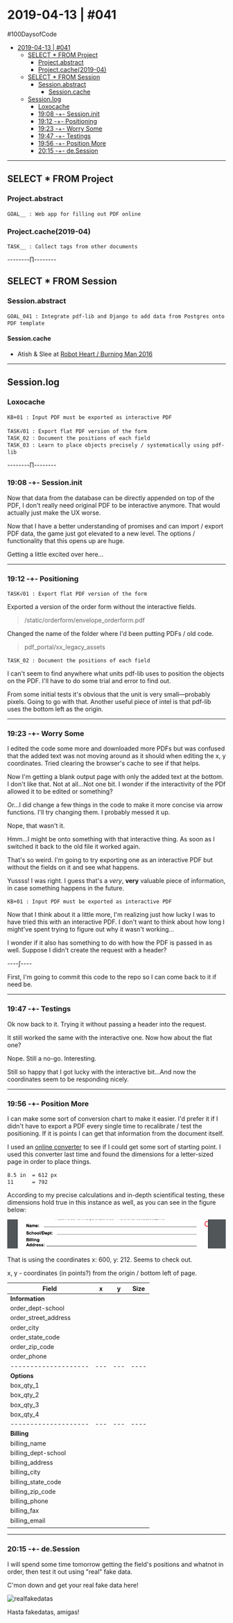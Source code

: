 # 2019-04-13 | #041

\#100DaysofCode

- [2019-04-13 | #041](#2019-04-13--041)
  - [SELECT * FROM Project](#select--from-project)
    - [Project.abstract](#projectabstract)
    - [Project.cache(2019-04)](#projectcache2019-04)
  - [SELECT * FROM Session](#select--from-session)
    - [Session.abstract](#sessionabstract)
      - [Session.cache](#sessioncache)
  - [Session.log](#sessionlog)
    - [Loxocache](#loxocache)
    - [19:08 -+- Session.init](#1908----sessioninit)
    - [19:12 -+- Positioning](#1912----positioning)
    - [19:23 -+- Worry Some](#1923----worry-some)
    - [19:47 -+- Testings](#1947----testings)
    - [19:56 -+- Position More](#1956----position-more)
    - [20:15 -+- de.Session](#2015----desession)

---

## SELECT * FROM Project

### Project.abstract

    GOAL__ : Web app for filling out PDF online  

### Project.cache(2019-04)

    TASK__ : Collect tags from other documents  

--------∏--------

## SELECT * FROM Session

### Session.abstract

    GOAL_041 : Integrate pdf-lib and Django to add data from Postgres onto PDF template  

#### Session.cache

- Atish & Slee at [Robot Heart / Burning Man 2016](https://youtu.be/HdYHJr7OcUA)

---

## Session.log

### Loxocache

    KB+01 : Input PDF must be exported as interactive PDF  

    TASK√01 : Export flat PDF version of the form  
    TASK_02 : Document the positions of each field  
    TASK_03 : Learn to place objects precisely / systematically using pdf-lib  

--------∏--------

### 19:08 -+- Session.init

Now that data from the database can be directly appended on top of the PDF, I don't really need original PDF to be interactive anymore. That would actually just make the UX worse.

Now that I have a better understanding of promises and can import / export PDF data, the game just got elevated to a new level. The options / functionality that this opens up are huge.

Getting a little excited over here...

---

### 19:12 -+- Positioning

    TASK√01 : Export flat PDF version of the form  

Exported a version of the order form without the interactive fields.

> /static/orderform/envelope_orderform.pdf

Changed the name of the folder where I'd been putting PDFs / old code.

> pdf_portal/xx_legacy_assets

    TASK_02 : Document the positions of each field  

I can't seem to find anywhere what units pdf-lib uses to position the objects on the PDF. I'll have to do some trial and error to find out.

From some initial tests it's obvious that the unit is very small—probably pixels. Going to go with that. Another useful piece of intel is that pdf-lib uses the bottom left as the origin.

---

### 19:23 -+- Worry Some

I edited the code some more and downloaded more PDFs but was confused that the added text was not moving around as it should when editing the x, y coordinates. Tried clearing the browser's cache to see if that helps.

Now I'm getting a blank output page with only the added text at the bottom. I don't like that. Not at all...Not one bit. I wonder if the interactivity of the PDf allowed it to be edited or something?

Or...I did change a few things in the code to make it more concise via arrow functions. I'll try changing them. I probably messed it up.

Nope, that wasn't it.

Hmm...I might be onto something with that interactive thing. As soon as I switched it back to the old file it worked again.

That's so weird. I'm going to try exporting one as an interactive PDF but without the fields on it and see what happens.

Yussss! I was right. I guess that's a *very*, **very** valuable piece of information, in case something happens in the future. 

    KB+01 : Input PDF must be exported as interactive PDF  

Now that I think about it a little more, I'm realizing just how lucky I was to have tried this with an interactive PDF. I don't want to think about how long I might've spent trying to figure out why it wasn't working...

I wonder if it also has something to do with how the PDF is passed in as well. Suppose I didn't create the request with a header?

----∫----

First, I'm going to commit this code to the repo so I can come back to it if need be.

---

### 19:47 -+- Testings

Ok now back to it. Trying it without passing a header into the request.

It still worked the same with the interactive one. Now how about the flat one?

Nope. Still a no-go. Interesting.

Still so happy that I got lucky with the interactive bit...And now the coordinates seem to be responding nicely.

---

### 19:56 -+- Position More

I can make some sort of conversion chart to make it easier. I'd prefer it if I didn't have to export a PDF every single time to recalibrate / test the positioning. If it is points I can get that information from the document itself.

I used an [online converter](https://uproer.com/articles/image-size-calculator-px-in/) to see if I could get some sort of starting point. I used this converter last time and found the dimensions for a letter-sized page in order to place things.

    8.5 in  = 612 px
    11      = 792

According to my precise calculations and in-depth scientifical testing, these dimensions hold true in this instance as well, as you can see in the figure below:

![O Marks The Spot](widthpx.png)

That is using the coordinates x: 600, y: 212. Seems to check out.

x, y - coordinates (in points?) from the origin / bottom left of page.

| Field                | x   | y   | Size |
| -------------------- | --- | --- | ---- |
| **Information**      |     |     |      |
| order_dept-school    |     |     |      |
| order_street_address |     |     |      |
| order_city           |     |     |      |
| order_state_code     |     |     |      |
| order_zip_code       |     |     |      |
| order_phone          |     |     |      |
| -------------------- | --- | --- | ---- |
| **Options**          |     |     |      |
| box_qty_1            |     |     |      |
| box_qty_2            |     |     |      |
| box_qty_3            |     |     |      |
| box_qty_4            |     |     |      |
| -------------------- | --- | --- | ---- |
| **Billing**          |     |     |      |
| billing_name         |     |     |      |
| billing_dept-school  |     |     |      |
| billing_address      |     |     |      |
| billing_city         |     |     |      |
| billing_state_code   |     |     |      |
| billing_zip_code     |     |     |      |
| billing_phone        |     |     |      |
| billing_fax          |     |     |      |
| billing_email        |     |     |      |
|                      |     |     |      |

---

### 20:15 -+- de.Session

I will spend some time tomorrow getting the field's positions and whatnot in order, then test it out using "real" fake data.

C'mon down and get your real fake data here!

![realfakedatas](realfakedatas.gif)

Hasta fakedatas, amigas!